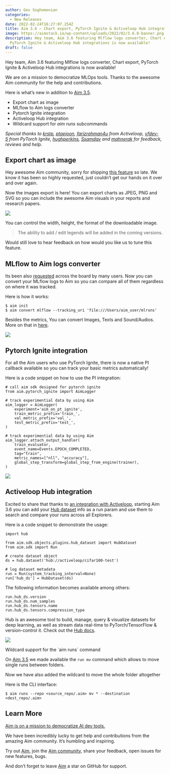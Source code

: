 ```yaml
---
author: Gev Soghomonian
categories:
  - New Releases
date: 2022-02-24T16:27:07.254Z
title: Aim 3.6 — Chart export, PyTorch Ignite & Activeloop Hub integrations
image: https://aimstack.io/wp-content/uploads/2022/02/3.6.0-banner.png
description: Hey team, Aim 3.6 featuring Mlflow logs converter, Chart export,
  PyTorch Ignite & Activeloop Hub integrations is now available!
draft: false
---
```

Hey team, Aim 3.6 featuring Mlflow logs converter, Chart export, PyTorch Ignite & Activeloop Hub integrations is now available!

We are on a mission to democratize MLOps tools. Thanks to the awesome Aim community for the help and contributions.

Here is what’s new in addition to [Aim 3.5](https://aimstack.io/aim-3-5-tensorboard-logs-support-matplotlib-integration-system-params-logging/).

* Export chart as image
* MLflow to Aim logs converter
* Pytorch Ignite integration
* Activeloop Hub integration
* Wildcard support for *aim runs* subcommands

*Special thanks to [krstp](https://github.com/krstp), [ptaejoon](https://github.com/ptaejoon), [farizrahman4u](https://github.com/farizrahman4u) from Activeloop, [vfdev-5](https://github.com/vfdev-5) from PyTorch Ignite, [hughperkins](https://github.com/hughperkins), [Ssamdav](https://github.com/ssamdav) and [mahnerak](https://github.com/mahnerak) for feedback, reviews and help.*

## Export chart as image

Hey awesome Aim community, sorry for shipping [this feature](https://github.com/aimhubio/aim/issues/339) so late. We know it has been so highly requested, just couldn’t get our hands on it over and over again.

Now the images export is here! You can export charts as JPEG, PNG and SVG so you can include the awesome Aim visuals in your reports and research papers.

![](https://aimstack.io/wp-content/uploads/2022/02/3.6.png)

You can control the width, height, the format of the downloadable image.

> The ability to add / edit legends will be added in the coming versions.

Would still love to hear feedback on how would you like us to tune this feature.

## MLflow to Aim logs converter



Its been also [requested](https://github.com/aimhubio/aim/issues/409) across the board by many users. Now you can convert your MLflow logs to Aim so you can compare all of them regardless on where it was tracked.

Here is how it works:

```
$ aim init
$ aim convert mlflow --tracking_uri 'file:///Users/aim_user/mlruns'
```

Besides the metrics, You can convert Images, Texts and Sound/Audios. More on that in [here](https://aimstack.readthedocs.io/en/latest/quick_start/convert_data.html#show-mlflow-logs-in-aim).

![](https://aimstack.io/wp-content/uploads/2022/02/mlflow.png)

## Pytorch Ignite integration

For all the Aim users who use PyTorch Ignite, there is now a native PI callback available so you can track your basic metrics automatically!

Here is a code snippet on how to use the PI integration:

```
# call aim sdk designed for pytorch ignite
from aim.pytorch_ignite import AimLogger

# track experimential data by using Aim
aim_logger = AimLogger(
    experiment='aim_on_pt_ignite',
    train_metric_prefix='train_',
    val_metric_prefix='val_',
    test_metric_prefix='test_',
)

# track experimential data by using Aim
aim_logger.attach_output_handler(
    train_evaluator,
    event_name=Events.EPOCH_COMPLETED,
    tag="train",
    metric_names=["nll", "accuracy"],
    global_step_transform=global_step_from_engine(trainer),
)
```

![](https://aimstack.io/wp-content/uploads/2022/02/pytorch.png)

## Activeloop Hub integration



Excited to share that thanks to [an integration with Activeloop](https://activeloop.ai/), starting Aim 3.6 you can add your [Hub dataset](https://github.com/activeloopai/Hub) info as a run param and use them to search and compare your runs across all Explorers.

Here is a code snippet to demonstrate the usage:

```
import hub

from aim.sdk.objects.plugins.hub_dataset import HubDataset
from aim.sdk import Run

# create dataset object
ds = hub.dataset('hub://activeloop/cifar100-test')

# log dataset metadata
run = Run(system_tracking_interval=None)
run['hub_ds'] = HubDataset(ds)
```

The following information becomes available among others:

```
run.hub_ds.version
run.hub_ds.num_samples
run.hub_ds.tensors.name
run.hub_ds.tensors.compression_type
```

Hub is an awesome tool to build, manage, query & visualize datasets for deep learning, as well as stream data real-time to PyTorch/TensorFlow & version-control it. Check out the [Hub docs](https://docs.activeloop.ai/).

![](https://aimstack.io/wp-content/uploads/2022/02/hub.png)

Wildcard support for the \`aim runs\` command

On [Aim 3.5](https://aimstack.io/blog/new-releases/aim-3-5-tensorboard-logs-support-matplotlib-integration-system-params-logging/) we made available the `run mv` command which allows to move single runs between folders.

Now we have also added the wildcard to move the whole folder altogether

Here is the CLI interface:

```
$ aim runs --repo <source_repo/.aim> mv * --destination <dest_repo/.aim>
```

## Learn More

[Aim is on a mission to democratize AI dev tools.](https://aimstack.readthedocs.io/en/latest/overview.html)

We have been incredibly lucky to get help and contributions from the amazing Aim community. It’s humbling and inspiring.

Try out [Aim](https://github.com/aimhubio/aim), join the [Aim community](https://join.slack.com/t/aimstack/shared_invite/zt-193hk43nr-vmi7zQkLwoxQXn8LW9CQWQ), share your feedback, open issues for new features, bugs.

And don’t forget to leave [Aim](http://github.com/aimhubio/aim) a star on GitHub for support.